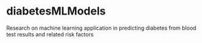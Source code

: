 # diabetesMLModels
Research on machine learning application in predicting diabetes from blood test results and related risk factors
